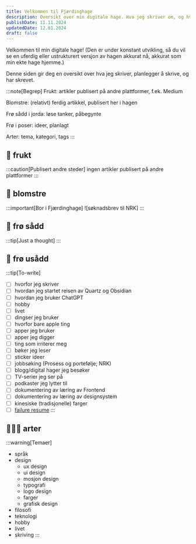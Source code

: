 ```yaml
---
title: Velkommen til Fjærdinghage
description: Oversikt over min digitale hage. Hva jeg skriver om, og hva jeg planlegger å skrive.
publishDate: 11.11.2024
updatedDate: 12.01.2024
draft: false
---
```





Velkommen til min digitale hage! (Den er under konstant utvikling, så du vil se en uferdig eller  ustrukturert versjon av hagen akkurat nå, akkurat som min ekte hage hjemme.)

Denne siden gir deg en oversikt over hva jeg skriver, planlegger å skrive, og har skrevet. 

:::note[Begrep]
 Frukt: artikler publisert på andre plattformer, f.ek. Medium

 Blomstre: (relativt) ferdig artikkel, publisert her i hagen

 Frø sådd i jorda: løse tanker, påbegynte 

 Frø i poser: ideer, planlagt 

 Arter: tema, kategori, tags 
:::



## 🍎 frukt
:::caution[Publisert andre steder]
ingen artikler publisert på andre plattformer
:::

## 🪻 blomstre
:::important[Bor i Fjærdinghage]
![søknadsbrev til NRK]
:::

## 🌱 frø sådd
:::tip[Just a thought]
:::

## 🌱 frø usådd
:::tip[To-write]
- [ ] hvorfor jeg skriver
- [ ] hvordan jeg startet reisen av Quartz og Obsidian
- [ ] hvordan jeg bruker ChatGPT
- [ ] hobby
- [ ] livet
- [ ] dingser jeg bruker
- [ ] hvorfor bare apple ting
- [ ] apper jeg bruker
- [ ] apper jeg digger
- [ ] ting som irriterer meg
- [ ] bøker jeg leser
- [ ] sticker ideer
- [ ] jobbsøking (Prosess og portefølje; NRK)
- [ ] blogg/digital hager jeg besøker
- [ ] TV-serier jeg ser på
- [ ] podkaster jeg lytter til
- [ ] dokumentering av læring av Frontend
- [ ] dokumentering av læring av designsystem
- [ ] kinesiske (tradisjonelle) farger
- [ ] [failure resume](https://github.com/jackyzha0/blog/blob/master/content/posts/a-failure-resume/index.md)
:::

## 👨🏻‍🌾 arter
:::warning[Temaer]
- språk
- design
	- ux design
	- ui design
	- mosjon design
	- typografi
	- logo design
	- farger
	- grafisk design
- filosofi
- teknologi
- hobby
- livet
- skriving
:::








